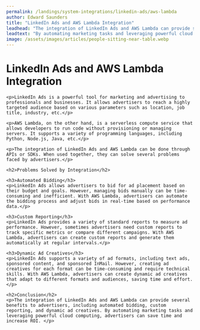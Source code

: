 ```yaml
---
permalink: /landings/system-integrations/linkedin-ads/aws-lambda
author: Edward Saunders
title: "LinkedIn Ads and AWS Lambda Integration"
leadhead: "The integration of LinkedIn Ads and AWS Lambda can provide several benefits to advertisers, including automated bidding, custom reporting, and dynamic ad creatives"
leadtext: "By automating marketing tasks and leveraging powerful cloud computing, advertisers can save time and increase ROI."
image: /assets/images/articles/people-sitting-near-table.webp
---
```

<div class="arttext">	<h1>LinkedIn Ads and AWS Lambda Integration</h1>

	<p>LinkedIn Ads is a powerful tool for marketing and advertising to professionals and businesses. It allows advertisers to reach a highly targeted audience based on various parameters such as location, job title, industry, etc.</p>

	<p>AWS Lambda, on the other hand, is a serverless compute service that allows developers to run code without provisioning or managing servers. It supports a variety of programming languages, including Python, Node.js, Java, etc.</p>

	<p>The integration of LinkedIn Ads and AWS Lambda can be done through APIs or SDKs. When used together, they can solve several problems faced by advertisers.</p>

	<h2>Problems Solved by Integration</h2>

	<h3>Automated Bidding</h3>
	<p>LinkedIn Ads allows advertisers to bid for ad placement based on their budget and goals. However, managing bids manually can be time-consuming and inefficient. With AWS Lambda, advertisers can automate the bidding process and adjust bids in real-time based on performance data.</p>

	<h3>Custom Reporting</h3>
	<p>LinkedIn Ads provides a variety of standard reports to measure ad performance. However, sometimes advertisers need custom reports to track specific metrics or compare different campaigns. With AWS Lambda, advertisers can create custom reports and generate them automatically at regular intervals.</p>

	<h3>Dynamic Ad Creatives</h3>
	<p>LinkedIn Ads supports a variety of ad formats, including text ads, sponsored content, and sponsored InMail. However, creating ad creatives for each format can be time-consuming and require technical skills. With AWS Lambda, advertisers can create dynamic ad creatives that adapt to different formats and audiences, saving time and effort.</p>

	<h2>Conclusion</h2>
	<p>The integration of LinkedIn Ads and AWS Lambda can provide several benefits to advertisers, including automated bidding, custom reporting, and dynamic ad creatives. By automating marketing tasks and leveraging powerful cloud computing, advertisers can save time and increase ROI. </p>
</div>